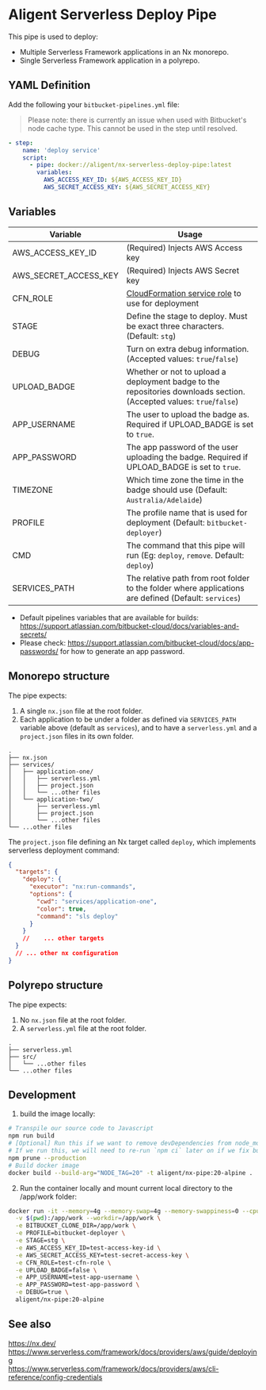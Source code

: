 # Aligent Serverless Deploy Pipe

This pipe is used to deploy:

- Multiple Serverless Framework applications in an Nx monorepo.
- Single Serverless Framework application in a polyrepo.

## YAML Definition

Add the following your `bitbucket-pipelines.yml` file:

> Please note: there is currently an issue when used with Bitbucket's node cache type. This cannot be used in the step until resolved.

```yaml
- step:
    name: 'deploy service'
    script:
      - pipe: docker://aligent/nx-serverless-deploy-pipe:latest
        variables:
          AWS_ACCESS_KEY_ID: ${AWS_ACCESS_KEY_ID}
          AWS_SECRET_ACCESS_KEY: ${AWS_SECRET_ACCESS_KEY}
```

## Variables

| Variable              | Usage                                                                                                                                          |
| --------------------- | ---------------------------------------------------------------------------------------------------------------------------------------------- |
| AWS_ACCESS_KEY_ID     | (Required) Injects AWS Access key                                                                                                              |
| AWS_SECRET_ACCESS_KEY | (Required) Injects AWS Secret key                                                                                                              |
| CFN_ROLE              | [CloudFormation service role](https://docs.aws.amazon.com/AWSCloudFormation/latest/UserGuide/using-iam-servicerole.html) to use for deployment |
| STAGE                 | Define the stage to deploy. Must be exact three characters. (Default: `stg`)                                                                   |
| DEBUG                 | Turn on extra debug information. (Accepted values: `true`/`false`)                                                                             |
| UPLOAD_BADGE          | Whether or not to upload a deployment badge to the repositories downloads section. (Accepted values: `true`/`false`)                           |
| APP_USERNAME          | The user to upload the badge as. Required if UPLOAD_BADGE is set to `true`.                                                                    |
| APP_PASSWORD          | The app password of the user uploading the badge. Required if UPLOAD_BADGE is set to `true`.                                                   |
| TIMEZONE              | Which time zone the time in the badge should use (Default: `Australia/Adelaide`)                                                               |
| PROFILE               | The profile name that is used for deployment (Default: `bitbucket-deployer`)                                                                   |
| CMD                   | The command that this pipe will run (Eg: `deploy`, `remove`. Default: `deploy`)                                                                |
| SERVICES_PATH         | The relative path from root folder to the folder where applications are defined (Default: `services`)                                          |

- Default pipelines variables that are available for builds: https://support.atlassian.com/bitbucket-cloud/docs/variables-and-secrets/
- Please check: https://support.atlassian.com/bitbucket-cloud/docs/app-passwords/ for how to generate an app password.

## Monorepo structure

The pipe expects:

1. A single `nx.json` file at the root folder.
2. Each application to be under a folder as defined via `SERVICES_PATH` variable above (default as `services`), and to have a `serverless.yml` and a `project.json` files in its own folder.

```
.
├── nx.json
├── services/
│   ├── application-one/
│   │   ├── serverless.yml
│   │   ├── project.json
│   │   └── ...other files
│   └── application-two/
│       ├── serverless.yml
│       ├── project.json
│       └── ...other files
└── ...other files
```

The `project.json` file defining an Nx target called `deploy`, which implements serverless deployment command:

```json
{
  "targets": {
    "deploy": {
      "executor": "nx:run-commands",
      "options": {
        "cwd": "services/application-one",
        "color": true,
        "command": "sls deploy"
      }
    }
    //    ... other targets
  }
  // ... other nx configuration
}
```

## Polyrepo structure

The pipe expects:

1. No `nx.json` file at the root folder.
2. A `serverless.yml` file at the root folder.

```
.
├── serverless.yml
├── src/
│   └── ...other files
└── ...other files
```

## Development

1. build the image locally:

```bash
# Transpile our source code to Javascript
npm run build
# [Optional] Run this if we want to remove devDependencies from node_modules before building docker image
# If we run this, we will need to re-run `npm ci` later on if we fix bug & want to build another image.
npm prune --production
# Build docker image
docker build --build-arg="NODE_TAG=20" -t aligent/nx-pipe:20-alpine .
```

2. Run the container locally and mount current local directory to the /app/work folder:

```bash
docker run -it --memory=4g --memory-swap=4g --memory-swappiness=0 --cpus=4 --entrypoint=/bin/sh \
  -v $(pwd):/app/work --workdir=/app/work \
  -e BITBUCKET_CLONE_DIR=/app/work \
  -e PROFILE=bitbucket-deployer \
  -e STAGE=stg \
  -e AWS_ACCESS_KEY_ID=test-access-key-id \
  -e AWS_SECRET_ACCESS_KEY=test-secret-access-key \
  -e CFN_ROLE=test-cfn-role \
  -e UPLOAD_BADGE=false \
  -e APP_USERNAME=test-app-username \
  -e APP_PASSWORD=test-app-password \
  -e DEBUG=true \
  aligent/nx-pipe:20-alpine
```

## See also

https://nx.dev/ \
https://www.serverless.com/framework/docs/providers/aws/guide/deploying \
https://www.serverless.com/framework/docs/providers/aws/cli-reference/config-credentials
